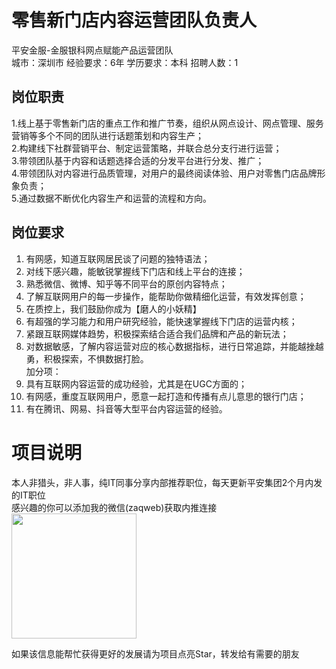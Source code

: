 # 零售新门店内容运营团队负责人
平安金服-金服银科网点赋能产品运营团队  
城市：深圳市 经验要求：6年 学历要求：本科  招聘人数：1

## 岗位职责
1.线上基于零售新门店的重点工作和推广节奏，组织从网点设计、网点管理、服务营销等多个不同的团队进行话题策划和内容生产；   
2.构建线下社群营销平台、制定运营策略，并联合总分支行进行运营；   
3.带领团队基于内容和话题选择合适的分发平台进行分发、推广；   
4.带领团队对内容进行品质管理，对用户的最终阅读体验、用户对零售门店品牌形象负责；   
5.通过数据不断优化内容生产和运营的流程和方向。

## 岗位要求
1.	有网感，知道互联网居民谈了问题的独特语法；   
2.	对线下感兴趣，能敏锐掌握线下门店和线上平台的连接；   
3.	熟悉微信、微博、知乎等不同平台的原创内容特点；   
4.	了解互联网用户的每一步操作，能帮助你做精细化运营，有效发挥创意；   
5.	在质控上，我们鼓励你成为【磨人的小妖精】   
6.	有超强的学习能力和用户研究经验，能快速掌握线下门店的运营内核；   
7.	紧跟互联网媒体趋势，积极探索结合适合我们品牌和产品的新玩法；   
8.	对数据敏感，了解内容运营对应的核心数据指标，进行日常追踪，并能越挫越勇，积极探索，不惧数据打脸。   
加分项：   
1.	具有互联网内容运营的成功经验，尤其是在UGC方面的；   
2.	有网感，重度互联网用户，愿意一起打造和传播有点儿意思的银行门店；   
3.	有在腾讯、网易、抖音等大型平台内容运营的经验。

# 项目说明

本人非猎头，非人事，纯IT同事分享内部推荐职位，每天更新平安集团2个月内发的IT职位  
感兴趣的你可以添加我的微信(zaqweb)获取内推连接  
<img src="https://github.com/zaqweb/PA-IT-JOBS/blob/master/WechatICode.jpeg"  height="200" width="200">

如果该信息能帮忙获得更好的发展请为项目点亮Star，转发给有需要的朋友




